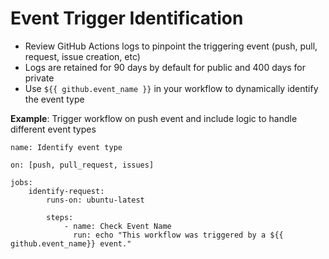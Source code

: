 # Event Trigger Identification

- Review GitHub Actions logs to pinpoint the triggering event (push, pull, request, issue creation, etc)
- Logs are retained for 90 days by default for public and 400 days for private
- Use `${{ github.event_name }}` in your workflow to dynamically identify the event type

**Example**: Trigger workflow on push event and include logic to handle different event types

```YML
name: Identify event type

on: [push, pull_request, issues]

jobs:
    identify-request:
        runs-on: ubuntu-latest

        steps:
            - name: Check Event Name
              run: echo "This workflow was triggered by a ${{ github.event_name}} event."
```
